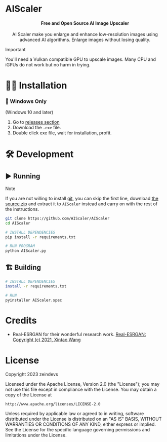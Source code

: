 # AIScaler

<div align="center">

#### Free and Open Source AI Image Upscaler
AI Scaler make you enlarge and enhance low-resolution images using advanced AI algorithms.
Enlarge images without losing quality.

</div>

> [!IMPORTANT]
> You'll need a Vulkan compatible GPU to upscale images. Many CPU and iGPUs do not work but no harm in trying.

# 👨‍💻 Installation

### 🐌 Windows Only
(Windows 10 and later)

1. Go to [releases section](https://github.com/AIScaler/AIScaler/releases/latest)
2. Download the `.exe` file.
3. Double click exe file, wait for installation, profit.

# 🛠 Development

## ▶ Running

> [!NOTE]
> If you are not willing to install [git](https://git-scm.com/downloads), you can skip the first line, download [the source zip](https://github.com/AIScaler/AIScaler/archive/refs/heads/main.zip) and extract it to `AIScaler` instead and carry on with the rest of the instructions.

```sh
git clone https://github.com/AIScaler/AIScaler
cd AIScaler

# INSTALL DEPENDENCIES
pip install -r requirements.txt

# RUN PROGRAM
python AIScaler.py
```
## 🏗️ Building

```sh
# INSTALL DEPENDENCIES
install -r requirements.txt

# RUN
pyinstaller AIScaler.spec
```

# Credits

- Real-ESRGAN for their wonderful research work. [Real-ESRGAN: Copyright (c) 2021, Xintao Wang](https://github.com/xinntao/Real-ESRGAN/)

# License

Copyright 2023 zeindevs

Licensed under the Apache License, Version 2.0 (the "License");
you may not use this file except in compliance with the License.
You may obtain a copy of the License at

	http://www.apache.org/licenses/LICENSE-2.0

Unless required by applicable law or agreed to in writing, software
distributed under the License is distributed on an "AS IS" BASIS,
WITHOUT WARRANTIES OR CONDITIONS OF ANY KIND, either express or implied.
See the License for the specific language governing permissions and
limitations under the License.